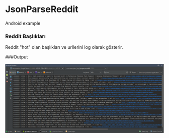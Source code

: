 # JsonParseReddit
Android example

### Reddit Başlıkları

Reddit "hot" olan başlıkları ve urllerini log olarak gösterir.


###Output

![output](https://github.com/kendalbozkurt/JsonParseReddit/blob/master/app/src/main/res/output.png)
